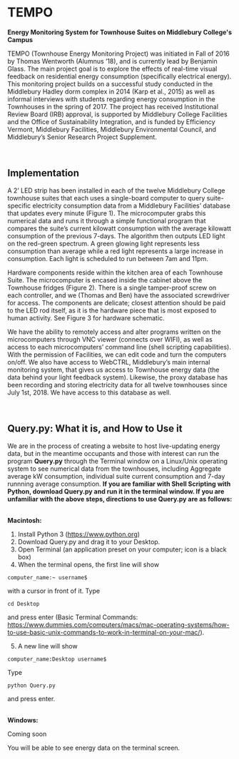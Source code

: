 # TEMPO
<b>Energy Monitoring System for Townhouse Suites on Middlebury College's Campus</b>

TEMPO (Townhouse Energy Monitoring Project) was initiated in Fall of 2016 by Thomas Wentworth (Alumnus ‘18), and is currently lead by Benjamin Glass. The main project goal is to explore the effects of real-time visual feedback on residential energy consumption (specifically electrical energy). This monitoring project builds on a successful study conducted in the Middlebury Hadley dorm complex in 2014 (Karp et al., 2015) as well as informal interviews with students regarding energy consumption in the Townhouses in the spring of 2017. The project has received Institutional Review Board (IRB) approval, is supported by Middlebury College Facilities and the Office of Sustainability Integration, and is funded by Efficiency Vermont, Middlebury Facilities, Middlebury Environmental Council, and Middlebury’s Senior Research Project Supplement.

<br>

<h2>Implementation</h2>

A 2’ LED strip has been installed in each of the twelve Middlebury College townhouse suites that each uses a single-board computer to query suite-specific electricity consumption data from a Middlebury Facilities’ database that updates every minute (Figure 1). The microcomputer grabs this numerical data and runs it through a simple functional program that compares the suite’s current kilowatt consumption with the average kilowatt consumption of the previous 7-days. The algorithm then outputs LED light on the red-green spectrum. A green glowing light represents less consumption than average while a red light represents a large increase in consumption. Each light is scheduled to run between 7am and 11pm. 

Hardware components reside within the kitchen area of each Townhouse Suite. The microcomputer is encased inside the cabinet above the Townhouse fridges (Figure 2). There is a single tamper-proof screw on each controller, and we (Thomas and Ben) have the associated screwdriver for access. The components are delicate; closest attention should be paid to the LED rod itself, as it is the hardware piece that is most exposed to human activity. See Figure 3 for hardware schematic.

We have the ability to remotely access and alter programs written on the microcomputers through VNC viewer (connects over WIFI), as well as access to each microcomputers’ command line (shell scripting capabilities). With the permission of Facilities, we can edit code and turn the computers on/off. We also have access to WebCTRL, Middlebury’s main internal monitoring system, that gives us access to Townhouse energy data (the data behind your light feedback system). Likewise, the proxy database has been recording and storing electricity data for all twelve townhouses since July 1st, 2018. We have access to this database as well. 

<br>

<h2> Query.py: What it is, and How to Use it</h2>

We are in the process of creating a website to host live-updating energy data, but in the meantime occupants and those with interest can run the program <b>Query.py</b> through the Terminal window on a Linux/Unix operating system to see numerical data from the townhouses, including Aggregate average kW consumption, individual suite current consumption and 7-day runnning average consumption. <b> If you are familiar with Shell Scripting with Python, download Query.py and run it in the terminal window. If you are unfamiliar with the above steps, directions to use Query.py are as follows: </b> <br><br>

<b>Macintosh:</b>

1. Install Python 3 (https://www.python.org)
2. Download Query.py and drag it to your Desktop.
3. Open Terminal (an application preset on your computer; icon is a black box)
4. When the terminal opens, the first line will show
```
computer_name:~ username$
```

with a cursor in front of it. Type

```
cd Desktop
```

and press enter (Basic Terminal Commands: https://www.dummies.com/computers/macs/mac-operating-systems/how-to-use-basic-unix-commands-to-work-in-terminal-on-your-mac/).

5. A new line will show
```
computer_name:Desktop username$
```

Type

```
python Query.py
```
and press enter.


<br>
<b>Windows:</b>

  Coming soon
  
  
You will be able to see energy data on the terminal screen. 
